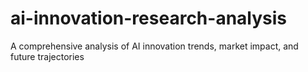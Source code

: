 # ai-innovation-research-analysis
A comprehensive analysis of AI innovation trends, market impact, and future trajectories
